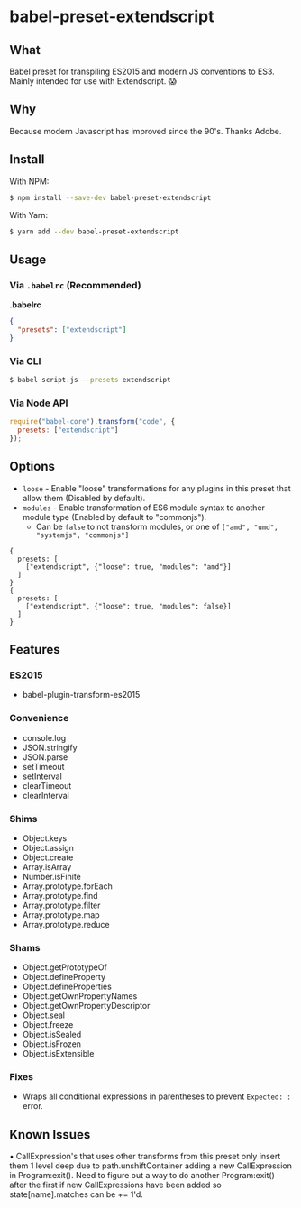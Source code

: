 # babel-preset-extendscript

## What
Babel preset for transpiling ES2015 and modern JS conventions to ES3. Mainly intended for use with Extendscript. 😱

## Why
Because modern Javascript has improved since the 90's. Thanks Adobe.

## Install

With NPM:
```sh
$ npm install --save-dev babel-preset-extendscript
```

With Yarn:

```sh
$ yarn add --dev babel-preset-extendscript
```

## Usage

### Via `.babelrc` (Recommended)

**.babelrc**

```json
{
  "presets": ["extendscript"]
}
```

### Via CLI

```sh
$ babel script.js --presets extendscript
```

### Via Node API

```javascript
require("babel-core").transform("code", {
  presets: ["extendscript"]
});
```

## Options

* `loose` - Enable "loose" transformations for any plugins in this preset that allow them (Disabled by default).
* `modules` - Enable transformation of ES6 module syntax to another module type (Enabled by default to "commonjs").
  * Can be `false` to not transform modules, or one of `["amd", "umd", "systemjs", "commonjs"]`

```
{
  presets: [
    ["extendscript", {"loose": true, "modules": "amd"}]
  ]
}
{
  presets: [
    ["extendscript", {"loose": true, "modules": false}]
  ]
}
```

## Features

### ES2015
* babel-plugin-transform-es2015

### Convenience
* console.log
* JSON.stringify
* JSON.parse
* setTimeout
* setInterval
* clearTimeout
* clearInterval

### Shims
* Object.keys
* Object.assign
* Object.create
* Array.isArray
* Number.isFinite
* Array.prototype.forEach
* Array.prototype.find
* Array.prototype.filter
* Array.prototype.map
* Array.prototype.reduce

### Shams
* Object.getPrototypeOf
* Object.defineProperty
* Object.defineProperties
* Object.getOwnPropertyNames
* Object.getOwnPropertyDescriptor
* Object.seal
* Object.freeze
* Object.isSealed
* Object.isFrozen
* Object.isExtensible

### Fixes
* Wraps all conditional expressions in parentheses to prevent `Expected: :` error.

## Known Issues
• CallExpression's that uses other transforms from this preset only insert them 1 level deep due to path.unshiftContainer adding a new CallExpression in Program:exit(). Need to figure out a way to do another Program:exit() after the first if new CallExpressions have been added so state[name].matches can be += 1'd.
